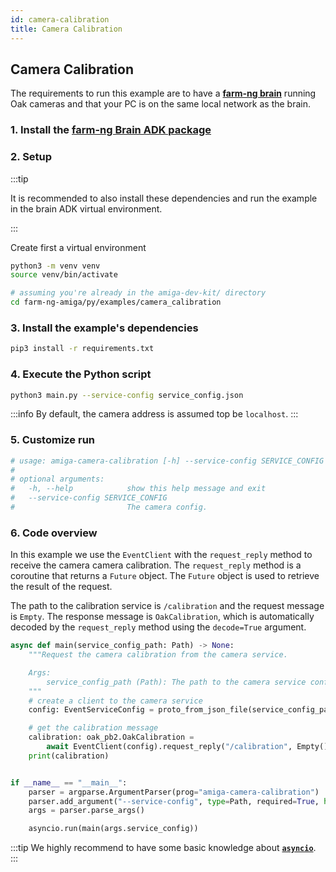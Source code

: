 ```yaml
---
id: camera-calibration
title: Camera Calibration
---
```


## Camera Calibration

The requirements to run this example are to have a
[**farm-ng brain**](/docs/brain/) running Oak cameras and that
your PC is on the same local network as the brain.

### 1. Install the [farm-ng Brain ADK package](/docs/brain/brain-install)

### 2. Setup

:::tip

It is recommended to also install these dependencies and run the
example in the brain ADK virtual environment.

:::

Create first a virtual environment

```bash
python3 -m venv venv
source venv/bin/activate
```

```bash
# assuming you're already in the amiga-dev-kit/ directory
cd farm-ng-amiga/py/examples/camera_calibration
```

### 3. Install the example's dependencies

```bash
pip3 install -r requirements.txt
```

### 4. Execute the Python script

```bash
python3 main.py --service-config service_config.json
```

:::info
By default, the camera address is assumed top be `localhost`.
:::

### 5. Customize run

```bash
# usage: amiga-camera-calibration [-h] --service-config SERVICE_CONFIG
#
# optional arguments:
#   -h, --help            show this help message and exit
#   --service-config SERVICE_CONFIG
#                         The camera config.
```

### 6. Code overview

In this example we use the `EventClient` with the `request_reply`
method to receive the camera camera calibration.
The `request_reply` method is a coroutine that returns a `Future` object.
The `Future` object is used to retrieve the result of the request.

The path to the calibration service is `/calibration` and the request message is `Empty`.
The response message is `OakCalibration`, which is automatically decoded by the `request_reply`
method using the `decode=True` argument.

```python
async def main(service_config_path: Path) -> None:
    """Request the camera calibration from the camera service.

    Args:
        service_config_path (Path): The path to the camera service config.
    """
    # create a client to the camera service
    config: EventServiceConfig = proto_from_json_file(service_config_path, EventServiceConfig())

    # get the calibration message
    calibration: oak_pb2.OakCalibration =
        await EventClient(config).request_reply("/calibration", Empty(), decode=True)
    print(calibration)


if __name__ == "__main__":
    parser = argparse.ArgumentParser(prog="amiga-camera-calibration")
    parser.add_argument("--service-config", type=Path, required=True, help="The camera config.")
    args = parser.parse_args()

    asyncio.run(main(args.service_config))
```

:::tip
We highly recommend to have some basic knowledge about
[**`asyncio`**](https://docs.python.org/3/library/asyncio.html).
:::
